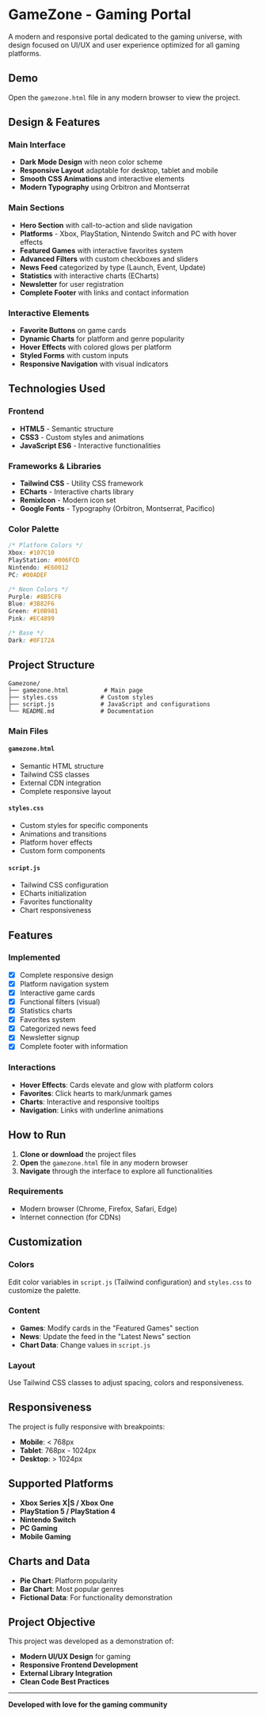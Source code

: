 # GameZone - Gaming Portal

A modern and responsive portal dedicated to the gaming universe, with design focused on UI/UX and user experience optimized for all gaming platforms.

## Demo

Open the `gamezone.html` file in any modern browser to view the project.

## Design & Features

### Main Interface
- **Dark Mode Design** with neon color scheme
- **Responsive Layout** adaptable for desktop, tablet and mobile
- **Smooth CSS Animations** and interactive elements
- **Modern Typography** using Orbitron and Montserrat

### Main Sections
- **Hero Section** with call-to-action and slide navigation
- **Platforms** - Xbox, PlayStation, Nintendo Switch and PC with hover effects
- **Featured Games** with interactive favorites system
- **Advanced Filters** with custom checkboxes and sliders
- **News Feed** categorized by type (Launch, Event, Update)
- **Statistics** with interactive charts (ECharts)
- **Newsletter** for user registration
- **Complete Footer** with links and contact information

### Interactive Elements
- **Favorite Buttons** on game cards
- **Dynamic Charts** for platform and genre popularity
- **Hover Effects** with colored glows per platform
- **Styled Forms** with custom inputs
- **Responsive Navigation** with visual indicators

## Technologies Used

### Frontend
- **HTML5** - Semantic structure
- **CSS3** - Custom styles and animations
- **JavaScript ES6** - Interactive functionalities

### Frameworks & Libraries
- **Tailwind CSS** - Utility CSS framework
- **ECharts** - Interactive charts library
- **RemixIcon** - Modern icon set
- **Google Fonts** - Typography (Orbitron, Montserrat, Pacifico)

### Color Palette
```css
/* Platform Colors */
Xbox: #107C10
PlayStation: #006FCD
Nintendo: #E60012
PC: #00ADEF

/* Neon Colors */
Purple: #8B5CF6
Blue: #3B82F6
Green: #10B981
Pink: #EC4899

/* Base */
Dark: #0F172A
```

## Project Structure

```
Gamezone/
├── gamezone.html          # Main page
├── styles.css            # Custom styles
├── script.js             # JavaScript and configurations
└── README.md             # Documentation
```

### Main Files

#### `gamezone.html`
- Semantic HTML structure
- Tailwind CSS classes
- External CDN integration
- Complete responsive layout

#### `styles.css`
- Custom styles for specific components
- Animations and transitions
- Platform hover effects
- Custom form components

#### `script.js`
- Tailwind CSS configuration
- ECharts initialization
- Favorites functionality
- Chart responsiveness

## Features

### Implemented
- [x] Complete responsive design
- [x] Platform navigation system
- [x] Interactive game cards
- [x] Functional filters (visual)
- [x] Statistics charts
- [x] Favorites system
- [x] Categorized news feed
- [x] Newsletter signup
- [x] Complete footer with information

### Interactions
- **Hover Effects**: Cards elevate and glow with platform colors
- **Favorites**: Click hearts to mark/unmark games
- **Charts**: Interactive and responsive tooltips
- **Navigation**: Links with underline animations

## How to Run

1. **Clone or download** the project files
2. **Open** the `gamezone.html` file in any modern browser
3. **Navigate** through the interface to explore all functionalities

### Requirements
- Modern browser (Chrome, Firefox, Safari, Edge)
- Internet connection (for CDNs)

## Customization

### Colors
Edit color variables in `script.js` (Tailwind configuration) and `styles.css` to customize the palette.

### Content
- **Games**: Modify cards in the "Featured Games" section
- **News**: Update the feed in the "Latest News" section
- **Chart Data**: Change values in `script.js`

### Layout
Use Tailwind CSS classes to adjust spacing, colors and responsiveness.

## Responsiveness

The project is fully responsive with breakpoints:
- **Mobile**: < 768px
- **Tablet**: 768px - 1024px  
- **Desktop**: > 1024px

## Supported Platforms

- **Xbox Series X|S / Xbox One**
- **PlayStation 5 / PlayStation 4**
- **Nintendo Switch**
- **PC Gaming**
- **Mobile Gaming**

## Charts and Data

- **Pie Chart**: Platform popularity
- **Bar Chart**: Most popular genres
- **Fictional Data**: For functionality demonstration

## Project Objective

This project was developed as a demonstration of:
- **Modern UI/UX Design** for gaming
- **Responsive Frontend Development**
- **External Library Integration**
- **Clean Code Best Practices**

---

**Developed with love for the gaming community**
